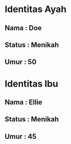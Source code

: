 # Identitas Ayah

## Nama : Doe
## Status : Menikah
## Umur : 50

# Identitas Ibu

## Nama : Ellie
## Status : Menikah
## Umur : 45
